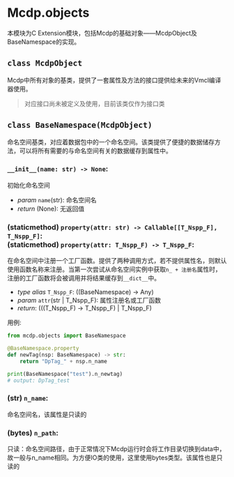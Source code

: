 # Mcdp.objects

本模块为C Extension模块，包括Mcdp的基础对象——McdpObject及BaseNamespace的实现。

## `class McdpObject` 

Mcdp中所有对象的基类，提供了一套属性及方法的接口提供给未来的Vmcl编译器使用。

> 对应接口尚未被定义及使用，目前该类仅作为接口类

## `class BaseNamespace(McdpObject)`

命名空间基类，对应着数据包中的一个命名空间。该类提供了便捷的数据储存方法，可以将所有需要的与命名空间有关的数据缓存到属性中。

### `__init__(name: str) -> None`:
初始化命名空间
- *param* `name`(str): 命名空间名
- *return* (None): 无返回值

### (staticmethod) `property(attr: str) -> Callable[[T_Nspp_F], T_Nspp_F]`: <br>(staticmethod) `property(attr: T_Nspp_F) -> T_Nspp_F`:

在命名空间中注册一个工厂函数。提供了两种调用方式，若不提供属性名，则默认使用函数名称来注册。当第一次尝试从命名空间实例中获取`n_ + 注册名`属性时，注册的工厂函数将会被调用并将结果缓存到`__dict__`中。

- *type alias* `T_Nspp_F`: ((BaseNamespace) -> Any)
- *param* `attr`(str | T_Nspp_F): 属性注册名或工厂函数
- *return*: (((T_Nspp_F) -> T_Nspp_F) | T_Nspp_F)

用例:

```py
from mcdp.objects import BaseNamespace

@BaseNamespace.property
def newTag(nsp: BaseNamespace) -> str:
    return "DpTag_" + nsp.n_name

print(BaseNamespace("test").n_newtag)
# output: DpTag_test
```
### (str) `n_name`:
命名空间名，该属性是只读的

### (bytes) `n_path`:
只读：命名空间路径，由于正常情况下Mcdp运行时会将工作目录切换到data中，故一般与n_name相同。为方便IO类的使用，这里使用bytes类型。该属性也是只读的